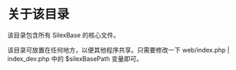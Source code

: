 # 关于该目录 #

该目录包含所有 SilexBase 的核心文件。

该目录可放置在任何地方，以便其他程序共享。只需要修改一下 web/index.php | index_dev.php 中的 $silexBasePath 变量即可。